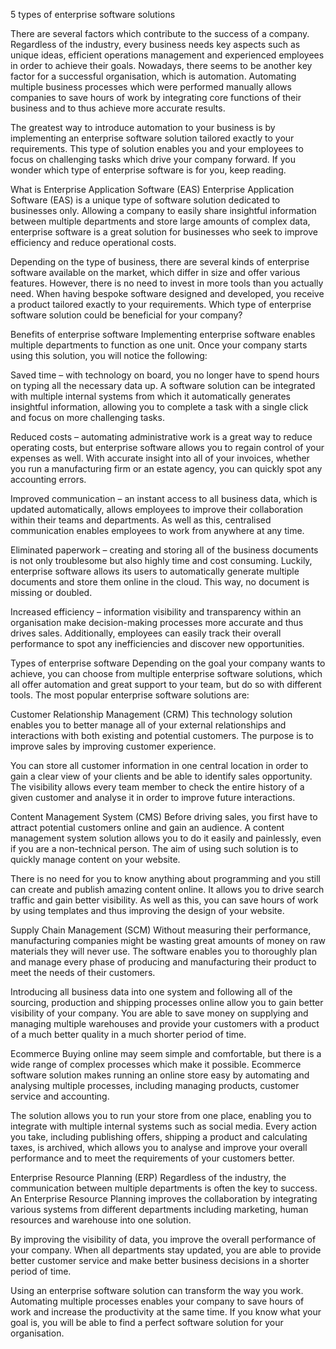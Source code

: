 5 types of enterprise software solutions

There are several factors which contribute to the success of a company. Regardless of the industry, every business needs key aspects such as unique ideas, efficient operations management and experienced employees in order to achieve their goals. Nowadays, there seems to be another key factor for a successful organisation, which is automation. Automating multiple business processes which were performed manually allows companies to save hours of work by integrating core functions of their business and to thus achieve more accurate results.

The greatest way to introduce automation to your business is by implementing an enterprise software solution tailored exactly to your requirements. This type of solution enables you and your employees to focus on challenging tasks which drive your company forward. If you wonder which type of enterprise software is for you, keep reading.
 

What is Enterprise Application Software (EAS)
Enterprise Application Software (EAS) is a unique type of software solution dedicated to businesses only. Allowing a company to easily share insightful information between multiple departments and store large amounts of complex data, enterprise software is a great solution for businesses who seek to improve efficiency and reduce operational costs.

Depending on the type of business, there are several kinds of enterprise software available on the market, which differ in size and offer various features. However, there is no need to invest in more tools than you actually need. When having bespoke software designed and developed, you receive a product tailored exactly to your requirements. Which type of enterprise software solution could be beneficial for your company?
 

Benefits of enterprise software
Implementing enterprise software enables multiple departments to function as one unit. Once your company starts using this solution, you will notice the following:
 

Saved time – with technology on board, you no longer have to spend hours on typing all the necessary data up. A software solution can be integrated with multiple internal systems from which it automatically generates insightful information, allowing you to complete a task with a single click and focus on more challenging tasks.
 
Reduced costs – automating administrative work is a great way to reduce operating costs, but enterprise software allows you to regain control of your expenses as well. With accurate insight into all of your invoices, whether you run a manufacturing firm or an estate agency, you can quickly spot any accounting errors.
 
Improved communication – an instant access to all business data, which is updated automatically, allows employees to improve their collaboration within their teams and departments. As well as this, centralised communication enables employees to work from anywhere at any time.
 
Eliminated paperwork – creating and storing all of the business documents is not only troublesome but also highly time and cost consuming. Luckily, enterprise software allows its users to automatically generate multiple documents and store them online in the cloud. This way, no document is missing or doubled.
 
Increased efficiency – information visibility and transparency within an organisation make decision-making processes more accurate and thus drives sales. Additionally, employees can easily track their overall performance to spot any inefficiencies and discover new opportunities.
 
Types of enterprise software
Depending on the goal your company wants to achieve, you can choose from multiple enterprise software solutions, which all offer automation and great support to your team, but do so with different tools. The most popular enterprise software solutions are:
 

Customer Relationship Management (CRM)
This technology solution enables you to better manage all of your external relationships and interactions with both existing and potential customers. The purpose is to improve sales by improving customer experience.

You can store all customer information in one central location in order to gain a clear view of your clients and be able to identify sales opportunity. The visibility allows every team member to check the entire history of a given customer and analyse it in order to improve future interactions.
 

Content Management System (CMS)
Before driving sales, you first have to attract potential customers online and gain an audience. A content management system solution allows you to do it easily and painlessly, even if you are a non-technical person. The aim of using such solution is to quickly manage content on your website.

There is no need for you to know anything about programming and you still can create and publish amazing content online. It allows you to drive search traffic and gain better visibility. As well as this, you can save hours of work by using templates and thus improving the design of your website.
 

Supply Chain Management (SCM)
Without measuring their performance, manufacturing companies might be wasting great amounts of money on raw materials they will never use. The software enables you to thoroughly plan and manage every phase of producing and manufacturing their product to meet the needs of their customers.

Introducing all business data into one system and following all of the sourcing, production and shipping processes online allow you to gain better visibility of your company. You are able to save money on supplying and managing multiple warehouses and provide your customers with a product of a much better quality in a much shorter period of time.
 

Ecommerce
Buying online may seem simple and comfortable, but there is a wide range of complex processes which make it possible. Ecommerce software solution makes running an online store easy by automating and analysing multiple processes, including managing products, customer service and accounting.

The solution allows you to run your store from one place, enabling you to integrate with multiple internal systems such as social media. Every action you take, including publishing offers, shipping a product and calculating taxes, is archived, which allows you to analyse and improve your overall performance and to meet the requirements of your customers better.
 

Enterprise Resource Planning (ERP)
Regardless of the industry, the communication between multiple departments is often the key to success. An Enterprise Resource Planning improves the collaboration by integrating various systems from different departments including marketing, human resources and warehouse into one solution.

By improving the visibility of data, you improve the overall performance of your company. When all departments stay updated, you are able to provide better customer service and make better business decisions in a shorter period of time.

Using an enterprise software solution can transform the way you work. Automating multiple processes enables your company to save hours of work and increase the productivity at the same time. If you know what your goal is, you will be able to find a perfect software solution for your organisation.
